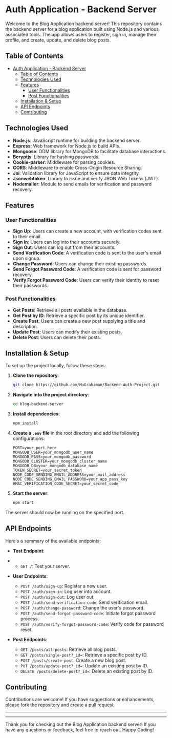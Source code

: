 # Auth Application - Backend Server

Welcome to the Blog Application backend server! This repository contains the backend server for a blog application built using Node.js and various associated tools. The app allows users to register, sign in, manage their profile, and create, update, and delete blog posts.

## Table of Contents

- [Auth Application - Backend Server](#auth-application---backend-server)
  - [Table of Contents](#table-of-contents)
  - [Technologies Used](#technologies-used)
  - [Features](#features)
    - [User Functionalities](#user-functionalities)
    - [Post Functionalities](#post-functionalities)
  - [Installation \& Setup](#installation--setup)
  - [API Endpoints](#api-endpoints)
  - [Contributing](#contributing)

## Technologies Used

- **Node.js**: JavaScript runtime for building the backend server.
- **Express**: Web framework for Node.js to build APIs.
- **Mongoose**: ODM library for MongoDB to facilitate database interactions.
- **Bcryptjs**: Library for hashing passwords.
- **Cookie-parser**: Middleware for parsing cookies.
- **CORS**: Middleware to enable Cross-Origin Resource Sharing.
- **Joi**: Validation library for JavaScript to ensure data integrity.
- **Jsonwebtoken**: Library to issue and verify JSON Web Tokens (JWT).
- **Nodemailer**: Module to send emails for verification and password recovery.

## Features

### User Functionalities

- **Sign Up**: Users can create a new account, with verification codes sent to their email.
- **Sign In**: Users can log into their accounts securely.
- **Sign Out**: Users can log out from their accounts.
- **Send Verification Code**: A verification code is sent to the user's email upon signup.
- **Change Password**: Users can change their existing passwords.
- **Send Forgot Password Code**: A verification code is sent for password recovery.
- **Verify Forgot Password Code**: Users can verify their identity to reset their passwords.

### Post Functionalities

- **Get Posts**: Retrieve all posts available in the database.
- **Get Post by ID**: Retrieve a specific post by its unique identifier.
- **Create Post**: Users can create a new post supplying a title and description.
- **Update Post**: Users can modify their existing posts.
- **Delete Post**: Users can delete their posts.

## Installation & Setup

To set up the project locally, follow these steps:

1. **Clone the repository**:
   ```bash
   git clone https://github.com/MuGrahiman/Backend-Auth-Project.git
   ```
2. **Navigate into the project directory**:

   ```bash
   cd blog-backend-server
   ```

3. **Install dependencies**:

   ```bash
   npm install
   ```

4. **Create a `.env` file** in the root directory and add the following configurations:

   ```
   PORT=your_port_here
   MONGODB_USER=your_mongodb_user_name
   MONGODB_PASS=your_mongodb_password
   MONGODB_CLUSTER=your_mongodb_cluster_name
   MONGODB_DB=your_mongodb_database_name
   TOKEN_SECRET=your_secret_token
   NODE_CODE_SENDING_EMAIL_ADDRESS=your_mail_address
   NODE_CODE_SENDING_EMAIL_PASSWORD=your_app_pass_key
   HMAC_VERIFICATION_CODE_SECRET=your_secret_code
   ```

5. **Start the server**:
   ```bash
   npm start
   ```

The server should now be running on the specified port.

## API Endpoints

Here's a summary of the available endpoints:
- **Test Endpoint**:
- 
  - `GET /`: Test your server.

- **User Endpoints**:

  - `POST /auth/sign-up`: Register a new user.
  - `POST /auth/sign-in`: Log user into account.
  - `POST /auth/sign-out`: Log user out.
  - `POST /auth/send-verification-code`: Send verification email.
  - `POST /auth/change-password`: Change the user's password.
  - `POST /auth/send-forgot-password-code`: Initiate forgot password process.
  - `POST /auth/verify-forgot-password-code`: Verify code for password reset.

- **Post Endpoints**:
  - `GET /posts/all-posts`: Retrieve all blog posts.
  - `GET /posts/single-post?_id=`: Retrieve a specific post by ID.
  - `POST /posts/create-post`: Create a new blog post.
  - `PUT /posts/update-post?_id=`: Update an existing post by ID.
  - `DELETE /posts/delete-post?_id=`: Delete an existing post by ID.

## Contributing

Contributions are welcome! If you have suggestions or enhancements, please fork the repository and create a pull request.

---

---

Thank you for checking out the Blog Application backend server! If you have any questions or feedback, feel free to reach out. Happy Coding!
